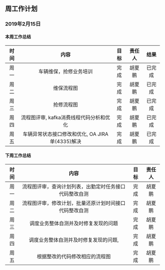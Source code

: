 ## 周工作计划

### 2019年2月15日

#### 本周工作总结

| 时间 |                      内容                       | 目标 | 责任人 |  结果  |
| :--: | :---------------------------------------------: | :--: | :----: | :----: |
| 周一 |             车辆维保，抢修业务培训              | 完成 | 胡夏鹏 | 已完成 |
| 周二 |                   维保流程图                    | 完成 | 胡夏鹏 | 已完成 |
| 周三 |                   抢修流程图                    | 完成 | 胡夏鹏 | 已完成 |
| 周四 |     流程图评审, kafka消费线程代码分析和优化     | 完成 | 胡夏鹏 | 已完成 |
| 周五 | 车辆异常状态接口修改和优化, OA JIRA单(4335)解决 | 完成 | 胡夏鹏 | 已完成 |

#### 下周工作总结

| 时间 |                          内容                          | 目标 | 责任人 |
| :--: | :----------------------------------------------------: | :--: | :----: |
| 周一 | 流程图评审，查询计划列表，出勤定时任务接口代码整改自测 | 完成 | 胡夏鹏 |
| 周二 | 流程图评审，修改计划，批量还原计划时间接口代码整改自测 | 完成 | 胡夏鹏 |
| 周三 |          调度业务整体自测并及时修复发现的问题          | 完成 | 胡夏鹏 |
| 周四 |         调度业务整体自测并及时修复发现的问题,          | 完成 | 胡夏鹏 |
| 周五 |             根据整改的代码修改相应的流程图             | 完成 | 胡夏鹏 |